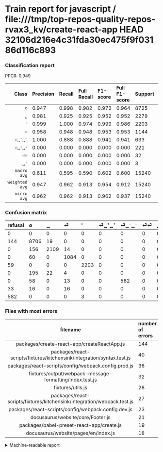 # Train report for javascript / file:///tmp/top-repos-quality-repos-rvax3_kv/create-react-app HEAD 32106d216e4c31fda30ec475f9f03186d116c893

### Classification report

PPCR: 0.949

| Class | Precision | Recall | Full Recall | F1-score | Full F1-score | Support | Full Support | PPCR |
|------:|:----------|:-------|:------------|:---------|:---------|:--------|:-------------|:-----|
| `∅` | 0.947| 0.998| 0.982| 0.972| 0.964| 8725| 8869| 0.984 |
| `␣` | 0.981| 0.925| 0.925| 0.952| 0.952| 2279| 2279| 1.000 |
| `'` | 0.999| 1.000| 0.974| 0.999| 0.986| 2203| 2262| 0.974 |
| `⏎` | 0.958| 0.948| 0.948| 0.953| 0.953| 1144| 1144| 1.000 |
| `⏎␣⁻␣⁻` | 1.000| 0.888| 0.888| 0.941| 0.941| 633| 633| 1.000 |
| `⏎␣⁺␣⁺` | 0.000| 0.000| 0.000| 0.000| 0.000| 221| 221| 1.000 |
| `⏎⏎` | 0.000| 0.000| 0.000| 0.000| 0.000| 32| 65| 0.492 |
| `␣'` | 0.000| 0.000| 0.000| 0.000| 0.000| 3| 585| 0.005 |
| `macro avg` | 0.611| 0.595| 0.590| 0.602| 0.600| 15240| 16058| 0.949 |
| `weighted avg` | 0.947| 0.962| 0.913| 0.954| 0.912| 15240| 16058| 0.949 |
| `micro avg` | 0.962| 0.962| 0.913| 0.962| 0.937| 15240| 16058| 0.949 |

### Confusion matrix

|refusal|  ∅| ␣| ⏎| '| ⏎␣⁺␣⁺| ⏎␣⁻␣⁻| ⏎⏎| ␣'| 
|:---|:---|:---|:---|:---|:---|:---|:---|:---|
|0 |0 |0 |0 |0 |0 |0 |0 |0 |
|144 |8706 |19 |0 |0 |0 |0 |0 |0 |
|0 |156 |2109 |14 |0 |0 |0 |0 |0 |
|0 |60 |0 |1084 |0 |0 |0 |0 |0 |
|59 |0 |0 |0 |2203 |0 |0 |0 |0 |
|0 |195 |22 |4 |0 |0 |0 |0 |0 |
|0 |58 |0 |13 |0 |0 |562 |0 |0 |
|33 |16 |0 |16 |0 |0 |0 |0 |0 |
|582 |0 |0 |0 |3 |0 |0 |0 |0 |

### Files with most errors

| filename | number of errors|
|:----:|:-----|
| packages/create-react-app/createReactApp.js | 144 |
| packages/react-scripts/fixtures/kitchensink/integration/syntax.test.js | 40 |
| packages/react-scripts/config/webpack.config.prod.js | 36 |
| fixtures/output/webpack-message-formatting/index.test.js | 32 |
| fixtures/utils.js | 28 |
| packages/react-scripts/fixtures/kitchensink/integration/webpack.test.js | 27 |
| packages/react-scripts/config/webpack.config.dev.js | 23 |
| docusaurus/website/core/Footer.js | 21 |
| packages/babel-preset-react-app/create.js | 19 |
| docusaurus/website/pages/en/index.js | 18 |

<details>
    <summary>Machine-readable report</summary>
```json
{
  "cl_report": {"\u0027": {"f1-score": 0.9993195735994557, "precision": 0.9986400725294651, "recall": 1.0, "support": 2203}, "macro avg": {"f1-score": 0.6021375688009029, "precision": 0.6106556433647663, "recall": 0.5948270474870072, "support": 15240}, "micro avg": {"f1-score": 0.9622047244094488, "precision": 0.9622047244094488, "recall": 0.9622047244094488, "support": 15240}, "weighted avg": {"f1-score": 0.9538758447425645, "precision": 0.9468237670624848, "recall": 0.9622047244094488, "support": 15240}, "\u2205": {"f1-score": 0.9718687206965839, "precision": 0.9472309868349472, "recall": 0.9978223495702006, "support": 8725}, "\u23ce": {"f1-score": 0.9529670329670331, "precision": 0.9584438549955792, "recall": 0.9475524475524476, "support": 1144}, "\u23ce\u23ce": {"f1-score": 0.0, "precision": 0.0, "recall": 0.0, "support": 32}, "\u23ce\u2423\u207a\u2423\u207a": {"f1-score": 0.0, "precision": 0.0, "recall": 0.0, "support": 221}, "\u23ce\u2423\u207b\u2423\u207b": {"f1-score": 0.9405857740585774, "precision": 1.0, "recall": 0.8878357030015798, "support": 633}, "\u2423": {"f1-score": 0.9523594490855722, "precision": 0.9809302325581395, "recall": 0.9254058797718298, "support": 2279}, "\u2423\u0027": {"f1-score": 0.0, "precision": 0.0, "recall": 0.0, "support": 3}},
  "cl_report_full": {"\u0027": {"f1-score": 0.9861235452103849, "precision": 0.9986400725294651, "recall": 0.9739168877099912, "support": 2262}, "macro avg": {"f1-score": 0.599519425331309, "precision": 0.6106556433647663, "recall": 0.5895415369835937, "support": 16058}, "micro avg": {"f1-score": 0.9370566809380791, "precision": 0.9622047244094488, "recall": 0.9131896873832358, "support": 16058}, "weighted avg": {"f1-score": 0.9115332213607749, "precision": 0.9107557128170222, "recall": 0.9131896873832358, "support": 16058}, "\u2205": {"f1-score": 0.9641196013289037, "precision": 0.9472309868349472, "recall": 0.9816213778329012, "support": 8869}, "\u23ce": {"f1-score": 0.9529670329670331, "precision": 0.9584438549955792, "recall": 0.9475524475524476, "support": 1144}, "\u23ce\u23ce": {"f1-score": 0.0, "precision": 0.0, "recall": 0.0, "support": 65}, "\u23ce\u2423\u207a\u2423\u207a": {"f1-score": 0.0, "precision": 0.0, "recall": 0.0, "support": 221}, "\u23ce\u2423\u207b\u2423\u207b": {"f1-score": 0.9405857740585774, "precision": 1.0, "recall": 0.8878357030015798, "support": 633}, "\u2423": {"f1-score": 0.9523594490855722, "precision": 0.9809302325581395, "recall": 0.9254058797718298, "support": 2279}, "\u2423\u0027": {"f1-score": 0.0, "precision": 0.0, "recall": 0.0, "support": 585}},
  "ppcr": 0.9490596587370781
}
```
</details>
